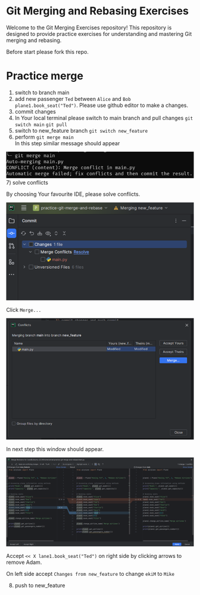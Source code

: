 # Git Merging and Rebasing Exercises

Welcome to the Git Merging Exercises repository! 
This repository is designed to provide practice exercises 
for understanding and mastering Git merging and rebasing.

Before start please fork this repo.


# Practice merge 


1) switch to branch main
2) add new passenger `Ted` between `Alice` and `Bob`
   `plane1.book_seat("Ted")`. 
    Please use github editor to make a changes.
3) commit changes 
4) In Your local terminal please switch to main branch 
   and pull changes
   `git switch main`
   `git pull`
5) switch to new_feature branch `git switch new_feature`
6) perform `git merge main`  
In this step similar message should appear

![Alt text](git_merge_conflict.png?raw=true "Title")
7) solve conflicts 

By choosing Your favourite IDE, please solve conflicts.


![Alt text](solving_conflicts.png?raw=true "Title")

Click `Merge...`

![Alt text](pycharm_merge_conflicts.png?raw=true "Title")

In next step this window should appear.

![Alt text](merge_revision.png?raw=true "Title")

Accept `<< X lane1.book_seat("Ted")` on right side by clicking arrows to remove Adam.

On left side accept `Changes from new_feature` to change `ekiM` to `Mike`

8) push to new_feature

